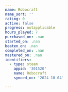 ```yaml
---
name: Robocraft
name_sort: ''
rating: 0
active: false
progress: notapplicable
hours_played: 7
purchased_on: .nan
started_on: .nan
beaten_on: .nan
completed_on: .nan
mastered_on: .nan
identifiers:
  - type: steam
    appid: '301520'
    name: Robocraft
    synced_on: '2024-10-04'

---
```

